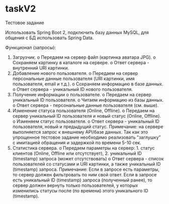 # taskV2

Тестовое задание

Использовать Spring Boot 2, подключить базу данных MySQL, для общения с БД использовать Spring Data.

Функционал (запросы): 
1.	Загрузчик.
o	Передаем на сервер файл (картинка аватара JPG).
o	Сохраняем картинку в каталоге на сервере.
o	Ответ сервера - внутренний URI картинки.
2.	Добавление нового пользователя. 
o	Передаем на сервер персональные данные пользователя (URI картинки, имя пользователя, email и т.д.).
o	Сохраняем информацию в базе данных.
o	Ответ сервера - уникальный ID нового пользователя.
3.	Получение информации о пользователе.
o	Передаем на сервер уникальный ID пользователя.
o	Читаем информацию из базы данных.
o	Ответ сервера - персональные данные пользователя (см. выше).
4.	Изменение статуса пользователя (Online, Offline).
o	Передаем на сервер уникальный ID пользователя и новый статус (Online, Offline).
o	Изменяем статус пользователя.
o	Ответ сервера - уникальный ID пользователя, новый и предыдущий статус.
Примечание: на сервере выполняется запрос к внешнему API/базе данных. Так как это упрощенное тестовое задание необходимо реализовать "заглушку” с имитацией обращения и задержкой по времени 5-10 сек.
5.	Статистика сервера.
o	Передаем параметры на сервер: 1. статус клиентов (Online, Offline или отсутствует), 2. уникальный ID (timestamp) запроса (может отсутствовать)
o	Ответ сервера - список пользователей со статусами и URI картинки, а также уникальный ID (timestamp) запроса.
Примечание: Если в запросе есть параметры, то сервер должен фильтровать по ним свой ответ. Если в запросе есть уникальный ID (timestamp) запроса (полученный ранее), то сервер должен вернуть только пользователей, у которых изменились статусы после (по времени) этого уникального ID (timestamp).
